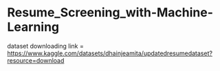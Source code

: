 # Resume_Screening_with-Machine-Learning

dataset downloading link = https://www.kaggle.com/datasets/dhainjeamita/updatedresumedataset?resource=download
